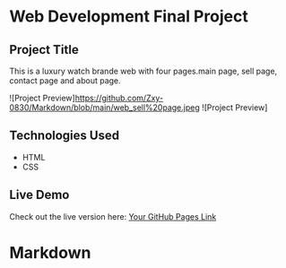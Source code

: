 # Web Development Final Project

## Project Title
This is a luxury watch brande web with four pages.main page, sell page, contact page and
about page.

![Project Preview]https://github.com/Zxy-0830/Markdown/blob/main/web_sell%20page.jpeg
![Project Preview]

## Technologies Used
- HTML
- CSS 

## Live Demo
Check out the live version here: [Your GitHub Pages Link](https://github.com/Zxy-0830/)


# Markdown
